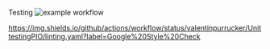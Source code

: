 Testing
![example workflow](https://github.com/valentinpurrucker/UnittestingPIO/actions/workflows/unittest.yaml/badge.svg)


https://img.shields.io/github/actions/workflow/status/valentinpurrucker/UnittestingPIO/linting.yaml?label=Google%20Style%20Check

